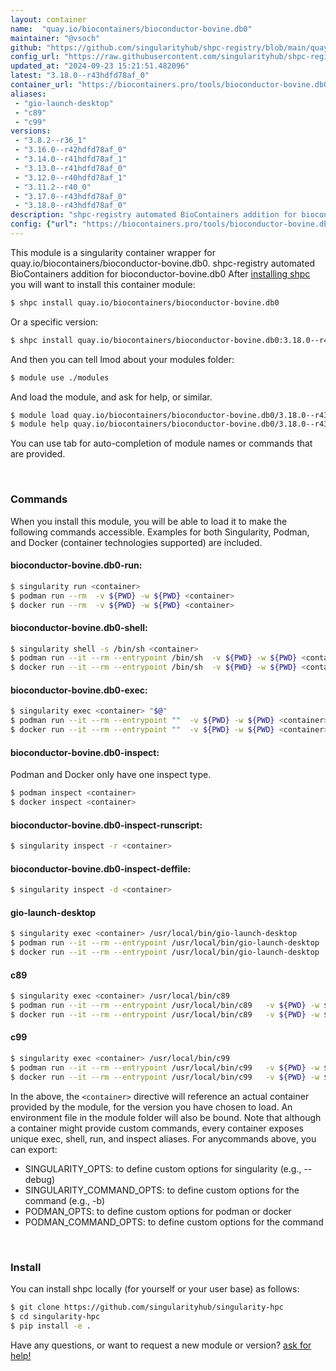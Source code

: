 ```yaml
---
layout: container
name:  "quay.io/biocontainers/bioconductor-bovine.db0"
maintainer: "@vsoch"
github: "https://github.com/singularityhub/shpc-registry/blob/main/quay.io/biocontainers/bioconductor-bovine.db0/container.yaml"
config_url: "https://raw.githubusercontent.com/singularityhub/shpc-registry/main/quay.io/biocontainers/bioconductor-bovine.db0/container.yaml"
updated_at: "2024-09-23 15:21:51.482096"
latest: "3.18.0--r43hdfd78af_0"
container_url: "https://biocontainers.pro/tools/bioconductor-bovine.db0"
aliases:
 - "gio-launch-desktop"
 - "c89"
 - "c99"
versions:
 - "3.8.2--r36_1"
 - "3.16.0--r42hdfd78af_0"
 - "3.14.0--r41hdfd78af_1"
 - "3.13.0--r41hdfd78af_0"
 - "3.12.0--r40hdfd78af_1"
 - "3.11.2--r40_0"
 - "3.17.0--r43hdfd78af_0"
 - "3.18.0--r43hdfd78af_0"
description: "shpc-registry automated BioContainers addition for bioconductor-bovine.db0"
config: {"url": "https://biocontainers.pro/tools/bioconductor-bovine.db0", "maintainer": "@vsoch", "description": "shpc-registry automated BioContainers addition for bioconductor-bovine.db0", "latest": {"3.18.0--r43hdfd78af_0": "sha256:f87f5028ee919aa06438d4198aaef02b8b8ee0b7e5501ea024fd04f6180bcaed"}, "tags": {"3.8.2--r36_1": "sha256:46d33514af257c43b7eb9fc76546026370ff0d533a3befa066f4a5fee05595f0", "3.16.0--r42hdfd78af_0": "sha256:9cfb38d8d9c45ef17f66c0ee6939144f42ee0651b5dfc7d5b5da62ad0b097c6b", "3.14.0--r41hdfd78af_1": "sha256:413ab4f04e44d751c7de6b7eb143e9ef150ee10e16c790f37312cea7f18d59e3", "3.13.0--r41hdfd78af_0": "sha256:54470c367199dca5f07c6dfe3c62529e115132e905901b7c4aec9d7f26c00f99", "3.12.0--r40hdfd78af_1": "sha256:46d812849dc85977d64c7e2e9c3cc084673464f2a6d6bf36b9194832beb3e4d8", "3.11.2--r40_0": "sha256:fddce8a7c0692c9f95b234cb94b7c0eb83ce65253285f8b36b7515820cccab2d", "3.17.0--r43hdfd78af_0": "sha256:bcb59ac7019468b2ddc03e763a58dc6eaeeb81d12d6f154842d6f8a9f889e386", "3.18.0--r43hdfd78af_0": "sha256:f87f5028ee919aa06438d4198aaef02b8b8ee0b7e5501ea024fd04f6180bcaed"}, "docker": "quay.io/biocontainers/bioconductor-bovine.db0", "aliases": {"gio-launch-desktop": "/usr/local/bin/gio-launch-desktop", "c89": "/usr/local/bin/c89", "c99": "/usr/local/bin/c99"}}
---
```


This module is a singularity container wrapper for quay.io/biocontainers/bioconductor-bovine.db0.
shpc-registry automated BioContainers addition for bioconductor-bovine.db0
After [installing shpc](#install) you will want to install this container module:


```bash
$ shpc install quay.io/biocontainers/bioconductor-bovine.db0
```

Or a specific version:

```bash
$ shpc install quay.io/biocontainers/bioconductor-bovine.db0:3.18.0--r43hdfd78af_0
```

And then you can tell lmod about your modules folder:

```bash
$ module use ./modules
```

And load the module, and ask for help, or similar.

```bash
$ module load quay.io/biocontainers/bioconductor-bovine.db0/3.18.0--r43hdfd78af_0
$ module help quay.io/biocontainers/bioconductor-bovine.db0/3.18.0--r43hdfd78af_0
```

You can use tab for auto-completion of module names or commands that are provided.

<br>

### Commands

When you install this module, you will be able to load it to make the following commands accessible.
Examples for both Singularity, Podman, and Docker (container technologies supported) are included.

#### bioconductor-bovine.db0-run:

```bash
$ singularity run <container>
$ podman run --rm  -v ${PWD} -w ${PWD} <container>
$ docker run --rm  -v ${PWD} -w ${PWD} <container>
```

#### bioconductor-bovine.db0-shell:

```bash
$ singularity shell -s /bin/sh <container>
$ podman run --it --rm --entrypoint /bin/sh  -v ${PWD} -w ${PWD} <container>
$ docker run --it --rm --entrypoint /bin/sh  -v ${PWD} -w ${PWD} <container>
```

#### bioconductor-bovine.db0-exec:

```bash
$ singularity exec <container> "$@"
$ podman run --it --rm --entrypoint ""  -v ${PWD} -w ${PWD} <container> "$@"
$ docker run --it --rm --entrypoint ""  -v ${PWD} -w ${PWD} <container> "$@"
```

#### bioconductor-bovine.db0-inspect:

Podman and Docker only have one inspect type.

```bash
$ podman inspect <container>
$ docker inspect <container>
```

#### bioconductor-bovine.db0-inspect-runscript:

```bash
$ singularity inspect -r <container>
```

#### bioconductor-bovine.db0-inspect-deffile:

```bash
$ singularity inspect -d <container>
```


#### gio-launch-desktop

```bash
$ singularity exec <container> /usr/local/bin/gio-launch-desktop
$ podman run --it --rm --entrypoint /usr/local/bin/gio-launch-desktop   -v ${PWD} -w ${PWD} <container> -c " $@"
$ docker run --it --rm --entrypoint /usr/local/bin/gio-launch-desktop   -v ${PWD} -w ${PWD} <container> -c " $@"
```


#### c89

```bash
$ singularity exec <container> /usr/local/bin/c89
$ podman run --it --rm --entrypoint /usr/local/bin/c89   -v ${PWD} -w ${PWD} <container> -c " $@"
$ docker run --it --rm --entrypoint /usr/local/bin/c89   -v ${PWD} -w ${PWD} <container> -c " $@"
```


#### c99

```bash
$ singularity exec <container> /usr/local/bin/c99
$ podman run --it --rm --entrypoint /usr/local/bin/c99   -v ${PWD} -w ${PWD} <container> -c " $@"
$ docker run --it --rm --entrypoint /usr/local/bin/c99   -v ${PWD} -w ${PWD} <container> -c " $@"
```



In the above, the `<container>` directive will reference an actual container provided
by the module, for the version you have chosen to load. An environment file in the
module folder will also be bound. Note that although a container
might provide custom commands, every container exposes unique exec, shell, run, and
inspect aliases. For anycommands above, you can export:

 - SINGULARITY_OPTS: to define custom options for singularity (e.g., --debug)
 - SINGULARITY_COMMAND_OPTS: to define custom options for the command (e.g., -b)
 - PODMAN_OPTS: to define custom options for podman or docker
 - PODMAN_COMMAND_OPTS: to define custom options for the command

<br>

### Install

You can install shpc locally (for yourself or your user base) as follows:

```bash
$ git clone https://github.com/singularityhub/singularity-hpc
$ cd singularity-hpc
$ pip install -e .
```

Have any questions, or want to request a new module or version? [ask for help!](https://github.com/singularityhub/singularity-hpc/issues)